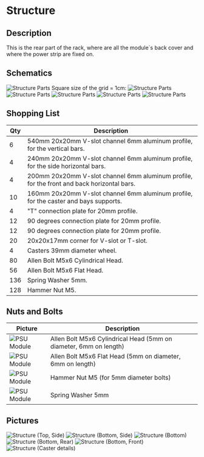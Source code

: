 # Structure

## Description

This is the rear part of the rack, where are all the module´s back cover and where the power strip are fixed on. 

## Schematics

![Structure Parts](images/schematics/structure-01.jpg)
Square size of the grid = 1cm:
![Structure Parts](images/schematics/structure-02.jpg)
![Structure Parts](images/schematics/structure-03.jpg)
![Structure Parts](images/schematics/structure-04.jpg)
![Structure Parts](images/schematics/structure-05.jpg)
![Structure Parts](images/schematics/structure-06.jpg)

## Shopping List

Qty|Description|
|---|---|
| 6|540mm 20x20mm V-slot channel 6mm aluminum profile, for the vertical bars.|
| 4|240mm 20x20mm V-slot channel 6mm aluminum profile, for the side horizontal bars.|
| 4|200mm 20x20mm V-slot channel 6mm aluminum profile, for the front and back horizontal bars.|
|10|160mm 20x20mm V-slot channel 6mm aluminum profile, for the caster and bays supports.|
| 4|"T" connection plate for 20mm profile.|
|12|90 degrees connection plate for 20mm profile.|
|12|90 degrees connection plate for 20mm profile.|
|20|20x20x17mm corner for V-slot or T-slot.|
| 4|Casters 39mm diameter wheel.|
| 80|Allen Bolt M5x6 Cylindrical Head.|
| 56|Allen Bolt M5x6 Flat Head.|
|136|Spring Washer 5mm.|
|128|Hammer Nut M5.|

## Nuts and Bolts

Picture|Description|
|---|---|
|![PSU Module](images/nutsandbolts/nutsandbolts-01.jpg)|Allen Bolt M5x6 Cylindrical Head (5mm on diameter, 6mm on length)|
|![PSU Module](images/nutsandbolts/nutsandbolts-02.jpg)|Allen Bolt M5x6 Flat Head (5mm on diameter, 6mm on length)|
|![PSU Module](images/nutsandbolts/nutsandbolts-03.jpg)|Hammer Nut M5 (for 5mm diameter bolts)|
|![PSU Module](images/nutsandbolts/nutsandbolts-04.jpg)|Spring Washer 5mm|


## Pictures

![Structure (Top, Side)](images/pictures/structure-001.jpg)
![Structure (Bottom, Side)](images/pictures/structure-002.jpg)
![Structure (Bottom)](images/pictures/structure-003.jpg)
![Structure (Bottom, Rear)](images/pictures/structure-004.jpg)
![Structure (Bottom, Front)](images/pictures/structure-005.jpg)
![Structure (Caster details)](images/pictures/structure-006.jpg)




